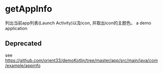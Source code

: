 # getAppInfo
列出当前app列表(Launch Activity)以及icon,
并取出icon的主题色。
a demo application

## Deprecated 
see https://github.com/orient33/demoKotlin/tree/master/app/src/main/java/com/example/appinfo
